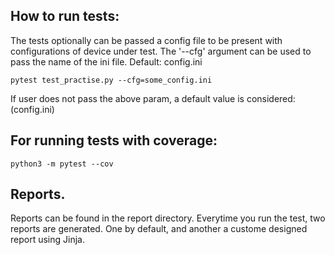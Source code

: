## How to run tests:

The tests optionally can be passed a config file to be present with configurations of device under test.
The '--cfg' argument can be used to pass the name of the ini file.
Default: config.ini

```
pytest test_practise.py --cfg=some_config.ini
```

If user does not pass the above param, a default value is considered: (config.ini)

## For running tests with coverage:
```
python3 -m pytest --cov
```

## Reports.
Reports can be found in the report directory. 
Everytime you run the test, two reports are generated. One by default, and another a custome designed report using Jinja.